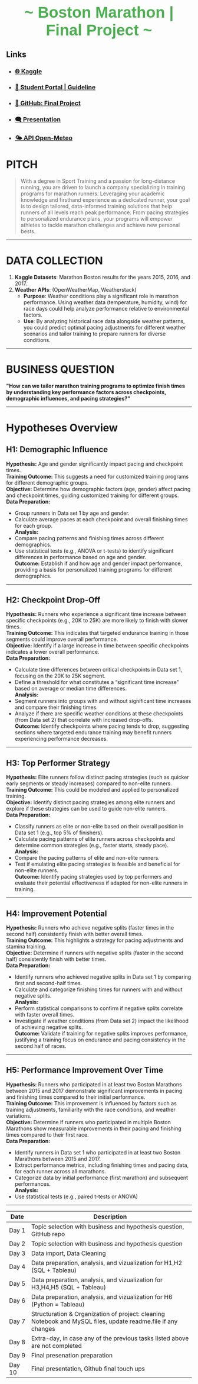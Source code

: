 <div align="center">
  <h1 style="color: #4CAF50; font-size: 3em; font-family: Arial, sans-serif;">
    ~ <b>Boston Marathon | Final Project</b> ~
  </h1>
</div>


## Links
- ### [**🌐 Kaggle**](https://www.kaggle.com/datasets/rojour/boston-results)
- ### [**📘 Student Portal | Guideline**](https://my.ironhack.com/cohorts/64f9d71d3689ad002ac79d8b/lms/courses/course-v1:IRONHACK+DAFT4+202409_BER/modules/ironhack-course-chapter_8/units/ironhack-course-chapter_8-sequential-vertical_2)
- ### [**📂 GitHub: Final Project**](https://github.com/Marc-Bouche/final-project)
- ### [**🗨️ Presentation**](https://docs.google.com/presentation/d/1h-ykC9EjER1dtvpqKTz3Wb-pNkcOA2AqpSpj7C4jCyI/edit#slide=id.p)
- ### [**🌤️ API Open-Meteo**](https://open-meteo.com/en/docs#hourly=temperature_2m,relative_humidity_2m,dew_point_2m,apparent_temperature,precipitation_probability,precipitation,rain,showers,pressure_msl,surface_pressure,cloud_cover,cloud_cover_low,cloud_cover_mid,cloud_cover_high,visibility,evapotranspiration,wind_speed_10m,wind_direction_10m,wind_gusts_10m,soil_temperature_0cm,soil_moisture_0_to_1cm,is_day&location_mode=csv_coordinates&csv_coordinates=42.355007,++-71.12906&forecast_days=1&forecast_hours=12)

# PITCH

> With a degree in Sport Training and a passion for long-distance running, you are driven to launch a company specializing in training programs for marathon runners. Leveraging your academic knowledge and firsthand experience as a dedicated runner, your goal is to design tailored, data-informed training solutions that help runners of all levels reach peak performance. From pacing strategies to personalized endurance plans, your programs will empower athletes to tackle marathon challenges and achieve new personal bests.

---

# DATA COLLECTION

1. **Kaggle Datasets**: Marathon Boston results for the years 2015, 2016, and 2017.
2. **Weather APIs**: (OpenWeatherMap, Weatherstack)
   - **Purpose**: Weather conditions play a significant role in marathon performance. Using weather data (temperature, humidity, wind) for race days could help analyze performance relative to environmental factors.
   - **Use**: By analyzing historical race data alongside weather patterns, you could predict optimal pacing adjustments for different weather scenarios and tailor training to prepare runners for diverse conditions.

---

# BUSINESS QUESTION

**"How can we tailor marathon training programs to optimize finish times by understanding key performance factors across checkpoints, demographic influences, and pacing strategies?"**

---
# Hypotheses Overview

## H1: Demographic Influence
**Hypothesis:** Age and gender significantly impact pacing and checkpoint times.  
**Training Outcome:** This suggests a need for customized training programs for different demographic groups.  
**Objective:** Determine how demographic factors (age, gender) affect pacing and checkpoint times, guiding customized training for different groups.  
**Data Preparation:** 
- Group runners in Data set 1 by age and gender.
- Calculate average paces at each checkpoint and overall finishing times for each group.  
**Analysis:** 
- Compare pacing patterns and finishing times across different demographics.
- Use statistical tests (e.g., ANOVA or t-tests) to identify significant differences in performance based on age and gender.  
**Outcome:** Establish if and how age and gender impact performance, providing a basis for personalized training programs for different demographics.

---

## H2: Checkpoint Drop-Off
**Hypothesis:** Runners who experience a significant time increase between specific checkpoints (e.g., 20K to 25K) are more likely to finish with slower times.  
**Training Outcome:** This indicates that targeted endurance training in those segments could improve overall performance.  
**Objective:** Identify if a large increase in time between specific checkpoints indicates a lower overall performance.  
**Data Preparation:** 
- Calculate time differences between critical checkpoints in Data set 1, focusing on the 20K to 25K segment.
- Define a threshold for what constitutes a “significant time increase” based on average or median time differences.  
**Analysis:** 
- Segment runners into groups with and without significant time increases and compare their finishing times.
- Analyze if there are specific weather conditions at these checkpoints (from Data set 2) that correlate with increased drop-offs.  
**Outcome:** Identify checkpoints where pacing tends to drop, suggesting sections where targeted endurance training may benefit runners experiencing performance decreases.

---

## H3: Top Performer Strategy
**Hypothesis:** Elite runners follow distinct pacing strategies (such as quicker early segments or steady increases) compared to non-elite runners.  
**Training Outcome:** This could be modeled and applied to personalized training.  
**Objective:** Identify distinct pacing strategies among elite runners and explore if these strategies can be used to guide non-elite runners.  
**Data Preparation:** 
- Classify runners as elite or non-elite based on their overall position in Data set 1 (e.g., top 5% of finishers).
- Calculate pacing patterns of elite runners across checkpoints and determine common strategies (e.g., faster starts, steady pace).  
**Analysis:** 
- Compare the pacing patterns of elite and non-elite runners.
- Test if emulating elite pacing strategies is feasible and beneficial for non-elite runners.  
**Outcome:** Identify pacing strategies used by top performers and evaluate their potential effectiveness if adapted for non-elite runners in training.

---

## H4: Improvement Potential
**Hypothesis:** Runners who achieve negative splits (faster times in the second half) consistently finish with better overall times.  
**Training Outcome:** This highlights a strategy for pacing adjustments and stamina training.  
**Objective:** Determine if runners with negative splits (faster in the second half) consistently finish with better times.  
**Data Preparation:** 
- Identify runners who achieved negative splits in Data set 1 by comparing first and second-half times.
- Calculate and categorize finishing times for runners with and without negative splits.  
**Analysis:** 
- Perform statistical comparisons to confirm if negative splits correlate with faster overall times.
- Investigate if weather conditions (from Data set 2) impact the likelihood of achieving negative splits.  
**Outcome:** Validate if training for negative splits improves performance, justifying a training focus on endurance and pacing consistency in the second half of races.

---

## H5: Performance Improvement Over Time
**Hypothesis:** Runners who participated in at least two Boston Marathons between 2015 and 2017 demonstrate significant improvements in pacing and finishing times compared to their initial performance.  
**Training Outcome:** This improvement is influenced by factors such as training adjustments, familiarity with the race conditions, and weather variations.  
**Objective:** Determine if runners who participated in multiple Boston Marathons show measurable improvements in their pacing and finishing times compared to their first race.  
**Data Preparation:** 
- Identify runners in Data set 1 who participated in at least two Boston Marathons between 2015 and 2017.
- Extract performance metrics, including finishing times and pacing data, for each runner across all marathons.
- Categorize data by initial performance (first marathon) and subsequent performances.  
**Analysis:** 
- Use statistical tests (e.g., paired t-tests or ANOVA)


---

| **Date**             | **Description**                                       |
|-------------------------|-------------------------------------------------------|
| Day 1 | Topic selection with business and hypothesis question, GitHub repo |
| Day 2 | Topic selection with business and hypothesis question|
| Day 3 | Data import, Data Cleaning  |
| Day 4 | Data preparation, analysis, and vizualization for H1,H2 (SQL + Tableau) |
| Day 5 | Data preparation, analysis, and vizualization for H3,H4,H5 (SQL + Tableau)|
| Day 6 | Data preparation, analysis, and vizualization for H6  (Python = Tableau)|
| Day 7 | Structuration & Organization of project: cleaning Notebook and MySQL files, update readme.file if any changes  |
| Day 8 | Extra-day, in case any of the previous tasks listed above are not completed |
| Day 9 | Final presenation preparation |
| Day 10 | Final presentation, Github final touch ups |



